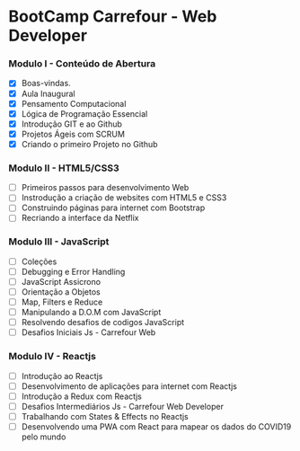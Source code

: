 # BootCamp Carrefour - Web Developer

### Modulo I - Conteúdo de Abertura
- [x] Boas-vindas.
- [x] Aula Inaugural
- [x] Pensamento Computacional
- [x] Lógica de Programação Essencial
- [x] Introdução GIT e ao Github
- [x] Projetos Ágeis com SCRUM
- [x] Criando o primeiro Projeto no Github

### Modulo II - HTML5/CSS3
- [ ] Primeiros passos para desenvolvimento Web
- [ ] Instrodução a criação de websites com HTML5 e CSS3
- [ ] Construindo páginas para internet com Bootstrap
- [ ] Recriando a interface da Netflix

### Modulo III - JavaScript
- [ ] Coleções
- [ ] Debugging e Error Handling
- [ ] JavaScript Assicrono
- [ ] Orientação a Objetos
- [ ] Map, Filters e Reduce
- [ ] Manipulando a D.O.M com JavaScript
- [ ] Resolvendo desafios de codigos JavaScript
- [ ] Desafios Iniciais Js - Carrefour Web

### Modulo IV - Reactjs
- [ ] Introdução ao Reactjs
- [ ] Desenvolvimento de aplicações para internet com Reactjs
- [ ] Introdução a Redux com Reactjs
- [ ] Desafios Intermediários Js - Carrefour Web Developer
- [ ] Trabalhando com States & Effects no Reactjs
- [ ] Desenvolvendo uma PWA com React para mapear os dados do COVID19 pelo mundo
